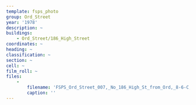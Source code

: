 ```yaml
---
template: fsps_photo
group: Ord_Street
year: '1978'
description: ~
buildings:
    - Ord_Street/186_High_Street
coordinates: ~
heading: ~
classification: ~
section: ~
cell: ~
film_roll: ~
files:
    -
        filename: 'FSPS_Ord_Street_007,_No_186_High_St_from_Ord,_8-6-C,_1978.png'
        caption: ''
---
```

